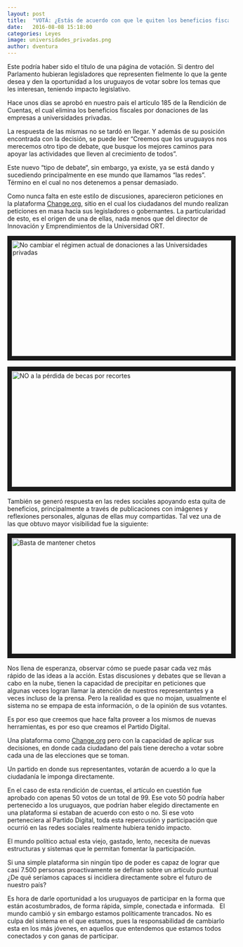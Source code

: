 ```yaml
---
layout: post
title:  "VOTÁ: ¿Estás de acuerdo con que le quiten los beneficios fiscales a las empresas que donan a universidades privadas?"
date:   2016-08-08 15:18:00
categories: Leyes
image: universidades_privadas.png
author: dventura
---
```


Este podría haber sido el título de una página de votación. Si dentro del Parlamento hubieran legisladores que representen fielmente lo que la gente desea y den la oportunidad a los uruguayos de votar sobre los temas que les interesan, teniendo impacto legislativo.

Hace unos días se aprobó en nuestro país el artículo 185 de la Rendición de Cuentas, el cual elimina los beneficios fiscales por donaciones de las empresas a universidades privadas. 

La respuesta de las mismas no se tardó en llegar.  Y además de su posición encontrada con la decisión,  se puede leer “Creemos que los uruguayos nos merecemos otro tipo de debate,  que busque los mejores caminos para apoyar las actividades que lleven al crecimiento de todos”. 

Este nuevo “tipo de debate“, sin embargo, ya existe, ya se está dando y sucediendo principalmente en ese mundo que llamamos “las redes”. Término en el cual no nos detenemos a pensar demasiado. 

Como nunca falta en este estilo de discusiones, aparecieron peticiones en la plataforma [Change.org](https://www.change.org/), sitio en el cual los ciudadanos del mundo realizan peticiones en masa hacia sus legisladores o gobernantes.  La particularidad de esto, es el origen de una de ellas, nada menos que del director  de Innovación y Emprendimientos de la Universidad ORT.

<a href="https://www.change.org/p/senadores-respaldo-al-r%C3%A9gimen-de-donaciones-a-las-universidades-privadas" target="_blank"><img src="{{ site.baseurl }}assets/images/posts/change_anular_peticion_1.png" 
alt="No cambiar el régimen actual de donaciones a las Universidades privadas" width="500" height="263" border="10" /></a>

<a href="https://www.change.org/p/no-a-la-p%C3%A9rdida-de-becas-por-recortes?recruiter=538971293&utm_source=petitions_share&utm_medium=copylink" target="_blank"><img src="{{ site.baseurl }}assets/images/posts/change_anular_peticion_2.png" 
alt="NO a la pérdida de becas por recortes" width="500" height="263" border="10" /></a>


También se generó respuesta en las redes sociales apoyando esta quita de beneficios, principalmente a través de publicaciones con imágenes y reflexiones personales, algunas de ellas muy compartidas. Tal vez una de las que obtuvo mayor visibilidad fue la siguiente:

<a href="https://www.facebook.com/photo.php?fbid=941088472703069&set=a.149006141911310.50856.100004057762412&type=3&permPage=1" target="_blank"><img src="{{ site.baseurl }}assets/images/posts/basta_de_mantener_chetos.png" 
alt="Basta de mantener chetos" width="500" height="263" border="10" /></a>

Nos llena de esperanza, observar cómo se puede pasar cada vez más rápido de las ideas a la acción.  Estas discusiones y debates que se llevan a cabo en la nube, tienen la capacidad de precipitar en peticiones que algunas veces logran llamar la atención de nuestros representantes y a veces incluso de la prensa. Pero la realidad es que no mojan, usualmente el sistema no se empapa de esta información, o de la opinión de sus votantes. 

Es por eso que creemos que hace falta proveer a los mismos de nuevas herramientas, es por eso que creamos el Partido Digital. 

Una plataforma como [Change.org](https://www.change.org/) pero con la capacidad de aplicar sus decisiones,  en donde cada ciudadano del país tiene derecho a votar sobre cada una de las elecciones que se toman.

Un partido en donde sus representantes, votarán de acuerdo a lo que la ciudadanía le imponga directamente. 

En el caso de esta rendición de cuentas, el artículo en cuestión fue aprobado con apenas 50 votos de un total de 99. Ese voto 50 podría haber pertenecido a los uruguayos, que podrían haber elegido directamente en una plataforma si estaban de acuerdo con esto o no. Si ese voto perteneciera al Partido Digital, toda esta repercusión y participación que ocurrió en las redes sociales realmente hubiera tenido impacto.

El mundo político actual esta viejo, gastado, lento, necesita de nuevas estructuras y sistemas que le permitan fomentar la participación. 

Si una simple plataforma sin ningún tipo de poder es capaz de lograr que casi 7.500 personas proactivamente se definan sobre un artículo puntual ¿De qué seríamos capaces si incidiera directamente sobre el futuro de nuestro país?

Es hora de darle oportunidad a los uruguayos de participar en la forma que están acostumbrados, de forma rápida, simple, conectada e informada.   El mundo cambió y sin embargo estamos políticamente trancados. No es culpa del sistema en el que estamos, pues la responsabilidad de cambiarlo esta en los más jóvenes, en aquellos que entendemos que estamos todos conectados y con ganas de participar. 
